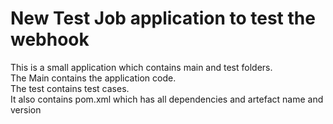 # New Test Job application to test the webhook

This is a small application which contains main and test folders.  
The Main contains the application code.  
The test contains test cases.  
It also contains pom.xml which has all dependencies and artefact name and version

